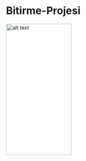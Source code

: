 # Bitirme-Projesi
<img src="https://github.com/turanayhan/Bitirme-Projesi/blob/main/proje%20g%C3%B6rselleri/1.png" alt="alt text" width="180" height="360">



